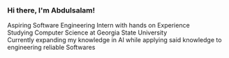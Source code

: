 ### Hi there, I'm Abdulsalam!


<!--
**CodeBriary/CodeBriary** is a ✨ _special_ ✨ repository because its `README.md` (this file) appears on your GitHub profile.

Here are some ideas to get you started:

- 🔭 I’m currently working on ...
- 🌱 I’m currently learning ...
- 👯 I’m looking to collaborate on ...
- 🤔 I’m looking for help with ...
- 💬 Ask me about ...
- 📫 How to reach me: ...
- 😄 Pronouns: ...
- ⚡ Fun fact: ...
-->
Aspiring Software Engineering Intern with hands on Experience<br>
Studying Computer Science at Georgia State University<br>
Currently expanding my knowledge in AI while applying said knowledge to engineering reliable Softwares
